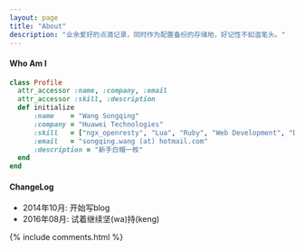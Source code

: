 ```yaml
---
layout: page
title: "About"
description: "业余爱好的点滴记录，同时作为配置备份的存储地，好记性不如滥笔头。"
---
```


#### Who Am I
 
```ruby
class Profile
  attr_accessor :name, :company, :email
  attr_accessor :skill, :description
  def initialize
      :name    = "Wang Songqing"
      :company = "Huawei Technologies"
      :skill   = ["ngx_openresty", "Lua", "Ruby", "Web Development", "DevOps", "Computer Security"] 
      :email   = "songqing.wang (at) hotmail.com"
      :description = "新手白帽一枚"
  end
end
```

#### ChangeLog
- 2014年10月: 开始写blog
- 2016年08月: 试着继续坚(wa)持(keng)

{% include comments.html %}
